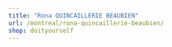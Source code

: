 ```yaml
---
title: "Rona QUINCAILLERIE BEAUBIEN"
url: /montreal/rona-quincaillerie-beaubien/
shop: doityourself
---
```

